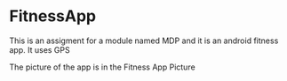 # FitnessApp
This is an assigment for a module named MDP and it is an android fitness app. It uses GPS

The picture of the app is in the Fitness App Picture
